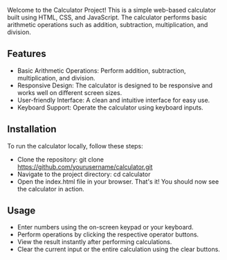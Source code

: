 Welcome to the Calculator Project! This is a simple web-based calculator built using HTML, CSS, and JavaScript. The calculator performs basic arithmetic operations such as addition, subtraction, multiplication, and division.

## Features
* Basic Arithmetic Operations: Perform addition, subtraction, multiplication, and division.
* Responsive Design: The calculator is designed to be responsive and works well on different screen sizes.
* User-friendly Interface: A clean and intuitive interface for easy use.
* Keyboard Support: Operate the calculator using keyboard inputs.

## Installation
To run the calculator locally, follow these steps:
* Clone the repository: git clone https://github.com/yourusername/calculator.git
* Navigate to the project directory: cd calculator
* Open the index.html file in your browser.
That's it! You should now see the calculator in action.

## Usage
* Enter numbers using the on-screen keypad or your keyboard.
* Perform operations by clicking the respective operator buttons.
* View the result instantly after performing calculations.
* Clear the current input or the entire calculation using the clear buttons.
